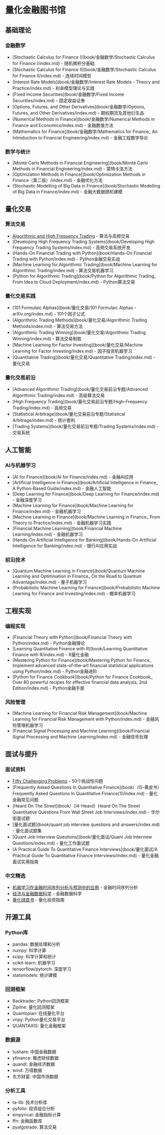 # 量化金融图书馆

## 基础理论
### 金融数学
- [Stochastic Calculus for Finance I](book/金融数学/Stochastic Calculus for Finance I/index.md) - 随机微积分基础
- [Stochastic Calculus for Finance II](book/金融数学/Stochastic Calculus for Finance II/index.md) - 连续时间模型
- [Interest Rate Models](book/金融数学/Interest Rate Models - Theory and Practice/index.md) - 利率模型理论与实践
- [Fixed Income Securities](book/金融数学/Fixed Income Securities/index.md) - 固定收益证券
- [Options, Futures, and Other Derivatives](book/金融数学/Options, Futures, and Other Derivatives/index.md) - 期权期货及其他衍生品
- [Numerical Methods in Finance](book/金融数学/Numerical Methods in Finance and Economics/index.md) - 金融数值方法
- [Mathematics for Finance](book/金融数学/Mathematics for Finance_ An Introduction to Financial Engineering/index.md) - 金融工程数学导论

### 数学与统计
- [Monte Carlo Methods in Financial Engineering](book/Monte Carlo Methods in Financial Engineering/index.md) - 蒙特卡洛方法
- [Optimization Methods in Finance](book/Optimization Methods in Finance（第二版）/index.md) - 金融优化方法
- [Stochastic Modelling of Big Data in Finance](book/Stochastic Modelling of Big Data in Finance/index.md) - 金融大数据随机建模

## 量化交易
### 算法交易
- [Algorithmic and High Frequency Trading](book/algorithmic-and-high-frequency-trading-pdf-free/index.md) - 算法与高频交易
- [Developing High Frequency Trading Systems](book/Developing High Frequency Trading Systems/index.md) - 高频交易系统开发
- [Hands-On Financial Trading with Python](book/Hands-On Financial Trading with Python/index.md) - Python金融交易实战
- [Machine Learning for Algorithmic Trading](book/Machine Learning for Algorithmic Trading/index.md) - 算法交易机器学习
- [Python for Algorithmic Trading](book/Python for Algorithmic Trading_ From Idea to Cloud Deployment/index.md) - Python算法交易

### 量化交易实践
- [101 Formulaic Alphas](book/量化交易/101 Formulaic Alphas - arXiv.org/index.md) - 101个因子公式
- [Algorithmic Trading Methods](book/量化交易/Algorithmic Trading Methods/index.md) - 算法交易方法
- [Algorithmic Trading Winning](book/量化交易/Algorithmic Trading Winning/index.md) - 算法交易制胜
- [Machine Learning for Factor Investing](book/量化交易/Machine Learning for Factor Investing/index.md) - 因子投资机器学习
- [Quantitative Trading](book/量化交易/Quantitative Trading/index.md) - 量化交易

### 量化交易前沿
- [Advanced Algorithmic Trading](book/量化交易前沿专题/Advanced Algorithmic Trading/index.md) - 高级算法交易
- [High Frequency Trading](book/量化交易前沿专题/High-Frequency Trading/index.md) - 高频交易
- [Statistical Arbitrage](book/量化交易前沿专题/Statistical Arbitrage/index.md) - 统计套利
- [Trading Systems](book/量化交易前沿专题/Trading Systems/index.md) - 交易系统

## 人工智能
### AI与机器学习
- [AI for Finance](book/AI for Finance/index.md) - 金融AI应用
- [Artificial Intelligence in Finance](book/Artificial Intelligence in Finance_ A Python-Based Guide/index.md) - 金融人工智能
- [Deep Learning for Finance](book/Deep Learning for Finance/index.md) - 金融深度学习
- [Machine Learning for Finance](book/Machine Learning for Finance/index.md) - 金融机器学习
- [Machine Learning in Finance](book/Machine Learning in Finance_ From Theory to Practice/index.md) - 金融机器学习实践
- [Financial Machine Learning](book/Financial Machine Learning/index.md) - 金融机器学习
- [Hands-On Artificial Intelligence for Banking](book/Hands-On Artificial Intelligence for Banking/index.md) - 银行AI应用实战

### 前沿技术
- [Quantum Machine Learning in Finance](book/Quantum Machine Learning and Optimisation in Finance_ On the Road to Quantum Advantage/index.md) - 量子机器学习
- [Probabilistic Machine Learning for Finance](book/Probabilistic Machine Learning for Finance and Investing/index.md) - 概率机器学习

## 工程实现
### 编程实现
- [Financial Theory with Python](book/Financial Theory with Python/index.md) - Python金融理论
- [Learning Quantitative Finance with R](book/Learning Quantitative Finance with R/index.md) - R量化金融
- [Mastering Python for Finance](book/Mastering Python for Finance_ Implement advanced state-of-the-art financial statistical applications using Python/index.md) - Python金融进阶
- [Python for Finance Cookbook](book/Python for Finance Cookbook_ Over 80 powerful recipes for effective financial data analysis, 2nd Edition/index.md) - Python金融手册

### 风险管理
- [Machine Learning for Financial Risk Management](book/Machine Learning for Financial Risk Management with Python/index.md) - 金融风险管理机器学习
- [Financial Signal Processing and Machine Learning](book/Financial Signal Processing and Machine Learning/index.md) - 金融信号处理

## 面试与提升
### 面试资料
- [Fifty Challenging Problems](book/fifty_challenging_problems_in__2(1)/index.md) - 50个挑战性问题
- [Frequently Asked Questions In Quantitative Finance](book/（I5-黄皮书）Frequently Asked Questions In Quantitative Finance(1)/index.md) - 量化金融常见问题
- [Heard On The Street](book/（I4-Heard）Heard On The Street Quantitative Questions From Wall Street Job Interviews/index.md) - 华尔街面试题
- [量化面试题](book/quant job interview questions and answers/index.md) - 量化面试题集
- [Quant Job Interview Questions](book/量化面试/Quant Job Interview Questions/index.md) - 量化工作面试题
- [A Practical Guide To Quantitative Finance Interviews](book/量化面试/A Practical Guide To Quantitative Finance Interviews/index.md) - 量化金融面试实用指南

### 中文精选
- [机器学习在金融时间序列分析与预测中的应用](book/【2022新书】机器学习在金融时间序列分析与预测中的应用，385页pdf/index.md) - 金融时间序列分析
- [经济与金融数据科学](book/【开放书】经济与金融数据科学/index.md) - 金融数据科学
- [量化绿皮书](book/量化绿皮书/index.md) - 量化投资指南

## 开源工具
### Python库
- pandas: 数据处理和分析
- numpy: 科学计算
- scipy: 科学计算和统计
- scikit-learn: 机器学习
- tensorflow/pytorch: 深度学习
- statsmodels: 统计建模

### 回测框架
- Backtrader: Python回测框架
- Zipline: 量化回测框架
- Quantopian: 在线量化平台
- vnpy: Python量化交易平台
- QUANTAXIS: 量化金融框架

### 数据源
- tushare: 中国金融数据
- yfinance: 雅虎财经数据
- quandl: 金融经济数据
- wind: 万得数据
- 东方财富: 中国市场数据

### 分析工具
- ta-lib: 技术分析库
- pyfolio: 投资组合分析
- empyrical: 金融指标计算
- ffn: 金融函数库
- pyalgotrade: 算法交易 